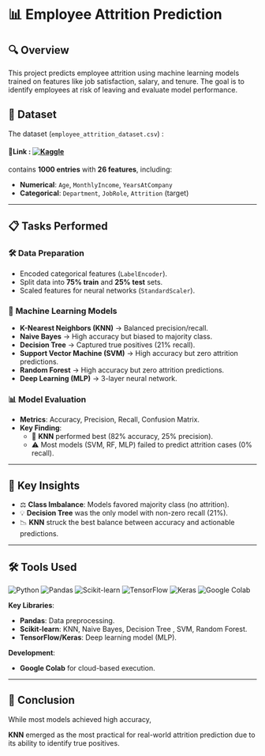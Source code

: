 # 📊 Employee Attrition Prediction  

## 🔍 Overview  
This project predicts employee attrition using machine learning models trained on features like job satisfaction, salary, and tenure. The goal is to identify employees at risk of leaving and evaluate model performance.  

## 📂 Dataset  

The dataset (`employee_attrition_dataset.csv`) :  
#### 🔗Link : [![Kaggle](https://img.shields.io/badge/-Kaggle-20BEFF?style=for-the-badge&logo=kaggle&logoColor=white)](https://www.kaggle.com/datasets/ziya07/employee-attrition-prediction-dataset/data) 
contains **1000 entries** with **26 features**, including:  
- **Numerical**: `Age`, `MonthlyIncome`, `YearsAtCompany`  
- **Categorical**: `Department`, `JobRole`, `Attrition` (target)  

---

## 📋 Tasks Performed  

### 🛠 **Data Preparation**  
- Encoded categorical features (`LabelEncoder`).  
- Split data into **75% train** and **25% test** sets.  
- Scaled features for neural networks (`StandardScaler`).  

### 🤖 **Machine Learning Models**  
- **K-Nearest Neighbors (KNN)** → Balanced precision/recall.  
- **Naive Bayes** → High accuracy but biased to majority class.  
- **Decision Tree** → Captured true positives (21% recall).  
- **Support Vector Machine (SVM)** → High accuracy but zero attrition predictions.
- **Random Forest** → High accuracy but zero attrition predictions.
- **Deep Learning (MLP)** → 3-layer neural network.  

### 📊 **Model Evaluation**  
- **Metrics**: Accuracy, Precision, Recall, Confusion Matrix.  
- **Key Finding**:  
  - 🎯 **KNN** performed best (82% accuracy, 25% precision).  
  - ⚠️ Most models (SVM, RF, MLP) failed to predict attrition cases (0% recall).  

---

## 🔎 **Key Insights**  
- ⚖️ **Class Imbalance**: Models favored majority class (no attrition).  
- 💡 **Decision Tree** was the only model with non-zero recall (21%).  
- 📉 **KNN** struck the best balance between accuracy and actionable predictions.  

---

## 🛠 **Tools Used**  
![Python](https://img.shields.io/badge/-Python-3776AB?style=for-the-badge&logo=python&logoColor=white) 
![Pandas](https://img.shields.io/badge/-Pandas-150458?style=for-the-badge&logo=pandas&logoColor=white) 
![Scikit-learn](https://img.shields.io/badge/-Scikit--learn-F7931E?style=for-the-badge&logo=scikit-learn&logoColor=white) 
![TensorFlow](https://img.shields.io/badge/-TensorFlow-FF6F00?style=for-the-badge&logo=tensorflow&logoColor=white) 
![Keras](https://img.shields.io/badge/Keras-D00000?style=for-the-badge&logo=Keras&logoColor=white)
![Google Colab](https://img.shields.io/badge/Google%20Colab-F9AB00?style=for-the-badge&logo=googlecolab&logoColor=fff)  

**Key Libraries**:  
- **Pandas**: Data preprocessing.  
- **Scikit-learn**: KNN, Naive Bayes, Decision Tree , SVM, Random Forest.  
- **TensorFlow/Keras**: Deep learning model (MLP).
  
**Development**:  
- **Google Colab** for cloud-based execution.  

---

## 🏁 **Conclusion**  
While most models achieved high accuracy,

**KNN** emerged as the most practical for real-world attrition prediction due to its ability to identify true positives.  
